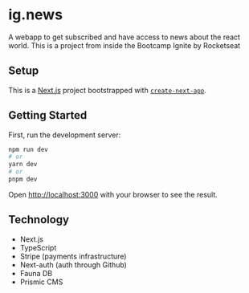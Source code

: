 # ig.news

A webapp to get subscribed and have access to news about the react world.
This is a project from inside the Bootcamp Ignite by Rocketseat

## Setup

This is a [Next.js](https://nextjs.org/) project bootstrapped with [`create-next-app`](https://github.com/vercel/next.js/tree/canary/packages/create-next-app).

## Getting Started

First, run the development server:

```bash
npm run dev
# or
yarn dev
# or
pnpm dev
```

Open [http://localhost:3000](http://localhost:3000) with your browser to see the result.

## Technology

- Next.js
- TypeScript
- Stripe (payments infrastructure)
- Next-auth (auth through Github)
- Fauna DB
- Prismic CMS

